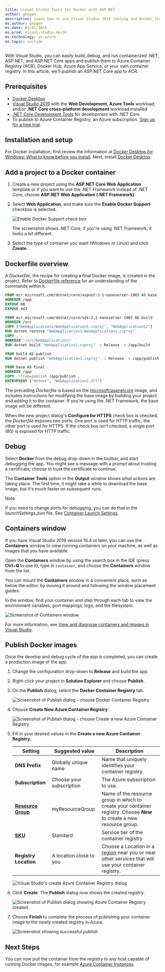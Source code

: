```yaml
---
title: Visual Studio Tools for Docker with ASP.NET
author: ghogen
description: Learn how to use Visual Studio 2019 tooling and Docker for Windows
ms.author: ghogen
ms.date: 02/01/2019
ms.prod: visual-studio-dev16
ms.technology: vs-azure
ms.topic: include
---
```


With Visual Studio, you can easily build, debug, and run containerized .NET, ASP.NET, and ASP.NET Core apps and publish them to Azure Container Registry (ACR), Docker Hub, Azure App Service, or your own container registry. In this article, we'll publish an ASP.NET Core app to ACR.

## Prerequisites

* [Docker Desktop](https://hub.docker.com/editions/community/docker-ce-desktop-windows)
* [Visual Studio 2019](https://visualstudio.microsoft.com/downloads) with the **Web Development**, **Azure Tools** workload, and/or **.NET Core cross-platform development** workload installed
* [.NET Core Development Tools](https://dotnet.microsoft.com/download/dotnet-core/) for development with .NET Core
* To publish to Azure Container Registry, an Azure subscription. [Sign up for a free trial](https://azure.microsoft.com/free/dotnet/).

## Installation and setup

For Docker installation, first review the information at [Docker Desktop for Windows: What to know before you install](https://docs.docker.com/docker-for-windows/install/#what-to-know-before-you-install). Next, install [Docker Desktop](https://hub.docker.com/editions/community/docker-ce-desktop-windows).

## Add a project to a Docker container

1. Create a new project using the **ASP.NET Core Web Application** template or if you want to use the .NET Framework instead of .NET Core, choose **ASP.NET Web Application (.NET Framework)**.
1. Select **Web Application**, and make sure the **Enable Docker Support** checkbox is selected.

   ![Enable Docker Support check box](../../media/container-tools/vs-2019/create-new-web-application.PNG)

   The screenshot shows .NET Core; if you're using .NET Framework, it looks a bit different.

1. Select the type of container you want (Windows or Linux) and click **Create**.

## Dockerfile overview

A *Dockerfile*, the recipe for creating a final Docker image, is created in the project. Refer to [Dockerfile reference](https://docs.docker.com/engine/reference/builder/) for an understanding of the commands within it.:

```dockerfile
FROM mcr.microsoft.com/dotnet/core/aspnet:3.1-nanoserver-1903 AS base
WORKDIR /app
EXPOSE 80
EXPOSE 443

FROM mcr.microsoft.com/dotnet/core/sdk:3.1-nanoserver-1903 AS build
WORKDIR /src
COPY ["WebApplication1/WebApplication1.csproj", "WebApplication1/"]
RUN dotnet restore "WebApplication1/WebApplication1.csproj"
COPY . .
WORKDIR "/src/WebApplication1"
RUN dotnet build "WebApplication1.csproj" -c Release -o /app/build

FROM build AS publish
RUN dotnet publish "WebApplication1.csproj" -c Release -o /app/publish

FROM base AS final
WORKDIR /app
COPY --from=publish /app/publish .
ENTRYPOINT ["dotnet", "WebApplication1.dll"]
```

The preceding *Dockerfile* is based on the [microsoft/aspnetcore](https://hub.docker.com/r/microsoft/aspnetcore/) image, and includes instructions for modifying the base image by building your project and adding it to the container. If you're using the .NET Framework, the base image will be different.

When the new project dialog's **Configure for HTTPS** check box is checked, the *Dockerfile* exposes two ports. One port is used for HTTP traffic; the other port is used for HTTPS. If the check box isn't checked, a single port (80) is exposed for HTTP traffic.

## Debug

Select **Docker** from the debug drop-down in the toolbar, and start debugging the app. You might see a message with a prompt about trusting a certificate; choose to trust the certificate to continue.

The **Container Tools** option in the **Output** window shows what actions are taking place. The first time, it might take a while to download the base image, but it's much faster on subsequent runs.

>[!NOTE]
> If you need to change ports for debugging, you can do that in the *launchSettings.json* file. See [Container Launch Settings](../../container-launch-settings.md).

## Containers window

If you have Visual Studio 2019 version 16.4 or later, you can use the **Containers** window to view running containers on your machine, as well as images that you have available.

Open the **Containers** window by using the search box in the IDE (press **Ctrl**+**Q** to use it), type in `container`, and choose the **Containers** window from the list.

You can mount the **Containers** window in a convenient place, such as below the editor, by moving it around and following the window placement guides.

In the window, find your container and step through each tab to view the environment variables, port mappings, logs, and the filesystem.

![Screenshot of Containers window](../../media/overview/vs-2019/container-tools-window.png)

For more information, see [View and diagnose containers and images in Visual Studio](../../view-and-diagnose-containers.md).

## Publish Docker images

Once the develop and debug cycle of the app is completed, you can create a production image of the app.

1. Change the configuration drop-down to **Release** and build the app.
1. Right-click your project in **Solution Explorer** and choose **Publish**.
1. On the **Publish** dialog, select the **Docker Container Registry** tab.

   ![Screenshot of Publish dialog - choose Docker Container Registry](../../media/container-tools/vs-2019/docker-container-registry.png)

1. Choose **Create New Azure Container Registry**.

   ![Screenshot of Publish dialog - choose Create a new Azure Container Registry](../../media/container-tools/vs-2019/select-existing-or-create-new-container-registry.png)

1. Fill in your desired values in the **Create a new Azure Container Registry**.

    | Setting      | Suggested value  | Description                                |
    | ------------ |  ------- | -------------------------------------------------- |
    | **DNS Prefix** | Globally unique name | Name that uniquely identifies your container registry. |
    | **Subscription** | Choose your subscription | The Azure subscription to use. |
    | **[Resource Group](/azure/azure-resource-manager/resource-group-overview)** | myResourceGroup |  Name of the resource group in which to create your container registry. Choose **New** to create a new resource group.|
    | **[SKU](/azure/container-registry/container-registry-skus)** | Standard | Service tier of the container registry  |
    | **Registry Location** | A location close to you | Choose a Location in a [region](https://azure.microsoft.com/regions/) near you or near other services that will use your container registry. |

    ![Visual Studio's create Azure Container Registry dialog][0]

1. Click **Create**. The **Publish** dialog now shows the created registry.

   ![Screenshot of Publish dialog showing Azure Container Registry created](../../media/container-tools/vs-2019/created-azure-container-registry.png)

1. Choose **Finish** to complete the process of publishing your container image to the newly created registry in Azure.

   ![Screenshot showing successful publish](../../media/container-tools/vs-2019/publish-succeeded.png)

## Next Steps

You can now pull the container from the registry to any host capable of running Docker images, for example [Azure Container Instances](/azure/container-instances/container-instances-tutorial-deploy-app).

[0]:../../media/hosting-web-apps-in-docker/vs-acr-provisioning-dialog-2019.png
